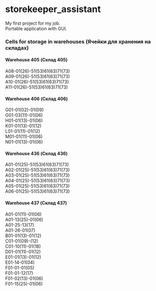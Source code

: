 # storekeeper_assistant
My first project for my job.<br>
Portable application with GUI.
### Cells for storage in warehouses (Ячейки для хранения на складах)
#### Warehouse 405 (Склад 405)
A08-01(26)-51(53)61(63)71(73)<br>
A09-01(26)-51(53)61(63)71(73)<br>
A10-01(26)-51(53)61(63)71(73)<br>
A11-01(26)-51(53)61(63)71(73)<br>
#### Warehouse 406 (Склад 406)
G01-01(02)-01(09)<br>
G01-03(11)-01(06)<br>
H01-01(13)-01(06)<br>
K01-01(13)-01(12)<br>
L01-01(11)-01(12)<br>
M01-01(11)-01(06)<br>
N01-01(13)-01(06)<br>
#### Warehouse 436 (Склад 436)
A01-01(25)-51(53)61(63)71(73)<br>
A02-01(25)-51(53)61(63)71(73)<br>
A03-01(25)-51(53)61(63)71(73)<br>
A04-01(25)-51(53)61(63)71(73)<br>
A05-01(25)-51(53)61(63)71(73)<br>
A06-01(25)-51(53)61(63)71(73)<br>
#### Warehouse 437 (Склад 437)
A01-01(11)-01(06)<br>
A01-13(25)-01(06)<br>
A01-25-13(17)<br>
A01-26-01(07)<br>
B01-01(13)-01(12)<br>
C01-01(09)-(12)<br>
C01-10(11)-01(18)<br>
D01-01(11)-01(12)<br>
E01-01(13)-01(12)<br>
E01-14-01(04)<br>
F01-01-01(05)<br>
F01-01-12(17)<br>
F01-02(13)-01(06)<br>
F01-15(25)-01(06)<br>
